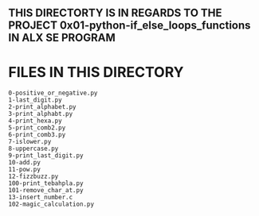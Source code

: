## THIS DIRECTORTY IS IN REGARDS TO THE PROJECT 0x01-python-if_else_loops_functions IN ALX SE PROGRAM

# FILES IN THIS DIRECTORY

	0-positive_or_negative.py
	1-last_digit.py
	2-print_alphabet.py
	3-print_alphabt.py
	4-print_hexa.py
	5-print_comb2.py
	6-print_comb3.py
	7-islower.py
	8-uppercase.py
	9-print_last_digit.py
	10-add.py
	11-pow.py
	12-fizzbuzz.py
	100-print_tebahpla.py 
	101-remove_char_at.py
	13-insert_number.c
	102-magic_calculation.py